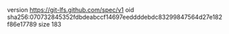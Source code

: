 version https://git-lfs.github.com/spec/v1
oid sha256:070732845352fdbdeabccf14697eeddddebdc83299847564d27e182f86e17789
size 183
